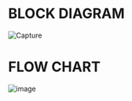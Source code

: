 # BLOCK DIAGRAM

![Capture](https://user-images.githubusercontent.com/103109906/164650966-49d56373-b240-4ecc-b557-d3cdd2fc80d5.PNG)

# FLOW CHART
![image](https://user-images.githubusercontent.com/103109906/164667256-595b078c-b2c7-441e-9fc5-938f2bb13e28.png)

